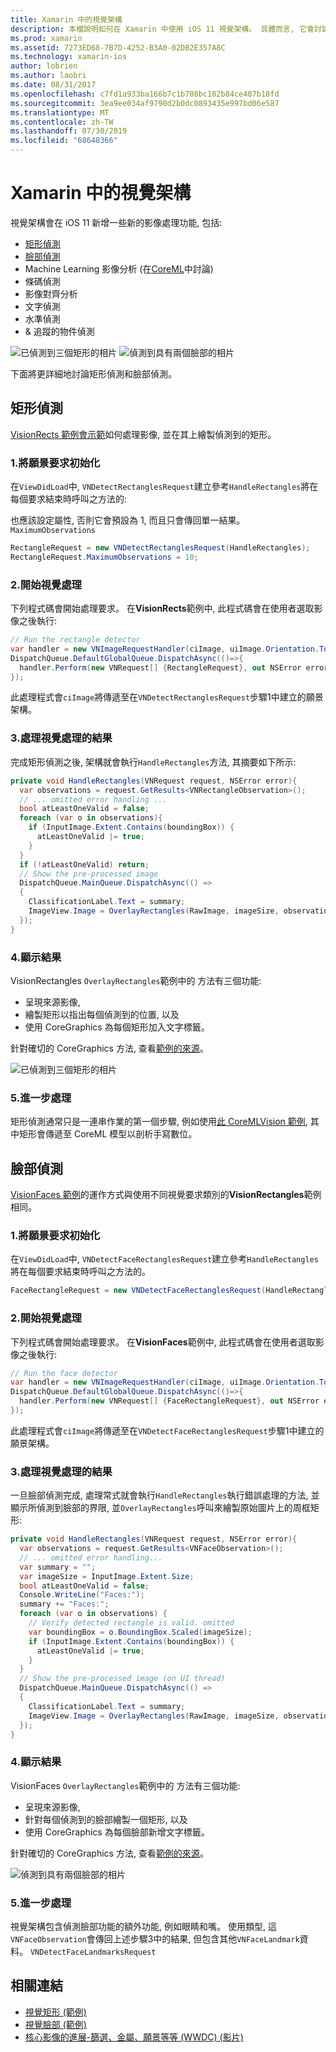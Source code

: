 ```yaml
---
title: Xamarin 中的視覺架構
description: 本檔說明如何在 Xamarin 中使用 iOS 11 視覺架構。 具體而言, 它會討論矩形偵測和臉部偵測。
ms.prod: xamarin
ms.assetid: 7273ED68-7B7D-4252-B3A0-02DB2E357A8C
ms.technology: xamarin-ios
author: lobrien
ms.author: laobri
ms.date: 08/31/2017
ms.openlocfilehash: c7fd1a933ba166b7c1b708bc102b84ce407b18fd
ms.sourcegitcommit: 3ea9ee034af9790d2b0dc0893435e997bd06e587
ms.translationtype: MT
ms.contentlocale: zh-TW
ms.lasthandoff: 07/30/2019
ms.locfileid: "68648366"
---
```

# <a name="vision-framework-in-xamarinios"></a>Xamarin 中的視覺架構

視覺架構會在 iOS 11 新增一些新的影像處理功能, 包括:

- [矩形偵測](#rectangles)
- [臉部偵測](#faces)
- Machine Learning 影像分析 (在[CoreML](~/ios/platform/introduction-to-ios11/coreml.md)中討論)
- 條碼偵測
- 影像對齊分析
- 文字偵測
- 水準偵測
- & 追蹤的物件偵測

![已偵測到三個矩形的相片](vision-images/found-rectangles-tiny.png) ![偵測到具有兩個臉部的相片](vision-images/xamarin-home-faces-tiny.png)

下面將更詳細地討論矩形偵測和臉部偵測。

<a name="rectangles" />

## <a name="rectangle-detection"></a>矩形偵測

[VisionRects 範例會示範](https://docs.microsoft.com/samples/xamarin/ios-samples/ios11-visionrectangles)如何處理影像, 並在其上繪製偵測到的矩形。

### <a name="1-initialize-the-vision-request"></a>1.將願景要求初始化

在`ViewDidLoad`中, `VNDetectRectanglesRequest`建立參考`HandleRectangles`將在每個要求結束時呼叫之方法的:

也應該設定屬性, 否則它會預設為 1, 而且只會傳回單一結果。 `MaximumObservations`

```csharp
RectangleRequest = new VNDetectRectanglesRequest(HandleRectangles);
RectangleRequest.MaximumObservations = 10;
```

### <a name="2-start-the-vision-processing"></a>2.開始視覺處理

下列程式碼會開始處理要求。 在**VisionRects**範例中, 此程式碼會在使用者選取影像之後執行:

```csharp
// Run the rectangle detector
var handler = new VNImageRequestHandler(ciImage, uiImage.Orientation.ToCGImagePropertyOrientation(), new VNImageOptions());
DispatchQueue.DefaultGlobalQueue.DispatchAsync(()=>{
  handler.Perform(new VNRequest[] {RectangleRequest}, out NSError error);
});
```

此處理程式會`ciImage`將傳遞至在`VNDetectRectanglesRequest`步驟1中建立的願景架構。

### <a name="3-handle-the-results-of-vision-processing"></a>3.處理視覺處理的結果

完成矩形偵測之後, 架構就會執行`HandleRectangles`方法, 其摘要如下所示:

```csharp
private void HandleRectangles(VNRequest request, NSError error){
  var observations = request.GetResults<VNRectangleObservation>();
  // ... omitted error handling ...
  bool atLeastOneValid = false;
  foreach (var o in observations){
    if (InputImage.Extent.Contains(boundingBox)) {
      atLeastOneValid |= true;
    }
  }
  if (!atLeastOneValid) return;
  // Show the pre-processed image
  DispatchQueue.MainQueue.DispatchAsync(() =>
  {
    ClassificationLabel.Text = summary;
    ImageView.Image = OverlayRectangles(RawImage, imageSize, observations);
  });
}
```

### <a name="4-display-the-results"></a>4.顯示結果

VisionRectangles `OverlayRectangles`範例中的  方法有三個功能:

- 呈現來源影像,
- 繪製矩形以指出每個偵測到的位置, 以及
- 使用 CoreGraphics 為每個矩形加入文字標籤。

針對確切的 CoreGraphics 方法, 查看[範例的來源](https://docs.microsoft.com/samples/xamarin/ios-samples/ios11-visionrectangles)。

![已偵測到三個矩形的相片](vision-images/found-rectangles-phone-sml.png)

### <a name="5-further-processing"></a>5.進一步處理

矩形偵測通常只是一連串作業的第一個步驟, 例如使用[此 CoreMLVision 範例](~/ios/platform/introduction-to-ios11/coreml.md#coremlvision), 其中矩形會傳遞至 CoreML 模型以剖析手寫數位。


<a name="faces" />

## <a name="face-detection"></a>臉部偵測

[VisionFaces 範例](https://docs.microsoft.com/samples/xamarin/ios-samples/ios11-visionfaces)的運作方式與使用不同視覺要求類別的**VisionRectangles**範例相同。

### <a name="1-initialize-the-vision-request"></a>1.將願景要求初始化

在`ViewDidLoad`中, `VNDetectFaceRectanglesRequest`建立參考`HandleRectangles`將在每個要求結束時呼叫之方法的。

```csharp
FaceRectangleRequest = new VNDetectFaceRectanglesRequest(HandleRectangles);
```

### <a name="2-start-the-vision-processing"></a>2.開始視覺處理

下列程式碼會開始處理要求。 在**VisionFaces**範例中, 此程式碼會在使用者選取影像之後執行:

```csharp
// Run the face detector
var handler = new VNImageRequestHandler(ciImage, uiImage.Orientation.ToCGImagePropertyOrientation(), new VNImageOptions());
DispatchQueue.DefaultGlobalQueue.DispatchAsync(()=>{
  handler.Perform(new VNRequest[] {FaceRectangleRequest}, out NSError error);
});
```

此處理程式會`ciImage`將傳遞至在`VNDetectFaceRectanglesRequest`步驟1中建立的願景架構。

### <a name="3-handle-the-results-of-vision-processing"></a>3.處理視覺處理的結果

一旦臉部偵測完成, 處理常式就會執行`HandleRectangles`執行錯誤處理的方法, 並顯示所偵測到臉部的界限, 並`OverlayRectangles`呼叫來繪製原始圖片上的周框矩形:

```csharp
private void HandleRectangles(VNRequest request, NSError error){
  var observations = request.GetResults<VNFaceObservation>();
  // ... omitted error handling...
  var summary = "";
  var imageSize = InputImage.Extent.Size;
  bool atLeastOneValid = false;
  Console.WriteLine("Faces:");
  summary += "Faces:";
  foreach (var o in observations) {
    // Verify detected rectangle is valid. omitted
    var boundingBox = o.BoundingBox.Scaled(imageSize);
    if (InputImage.Extent.Contains(boundingBox)) {
      atLeastOneValid |= true;
    }
  }
  // Show the pre-processed image (on UI thread)
  DispatchQueue.MainQueue.DispatchAsync(() =>
  {
    ClassificationLabel.Text = summary;
    ImageView.Image = OverlayRectangles(RawImage, imageSize, observations);
  });
}
```

### <a name="4-display-the-results"></a>4.顯示結果

VisionFaces `OverlayRectangles`範例中的  方法有三個功能:

- 呈現來源影像,
- 針對每個偵測到的臉部繪製一個矩形, 以及
- 使用 CoreGraphics 為每個臉部新增文字標籤。

針對確切的 CoreGraphics 方法, 查看[範例的來源](https://docs.microsoft.com/samples/xamarin/ios-samples/ios11-visionfaces)。

![偵測到具有兩個臉部的相片](vision-images/found-faces-phone-sml.png)

### <a name="5-further-processing"></a>5.進一步處理

視覺架構包含偵測臉部功能的額外功能, 例如眼睛和嘴。 使用類型, 這`VNFaceObservation`會傳回上述步驟3中的結果, 但包含其他`VNFaceLandmark`資料。 `VNDetectFaceLandmarksRequest`


## <a name="related-links"></a>相關連結

- [視覺矩形 (範例)](https://docs.microsoft.com/samples/xamarin/ios-samples/ios11-visionrectangles)
- [視覺臉部 (範例)](https://docs.microsoft.com/samples/xamarin/ios-samples/ios11-visionfaces)
- [核心影像的進展-篩選、金屬、願景等等 (WWDC) (影片)](https://developer.apple.com/videos/play/wwdc2017/510/)
